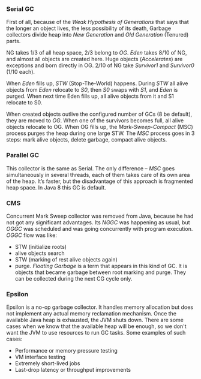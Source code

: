 ### Serial GC

First of all, because of the *Weak Hypothesis of Generations* that says that the longer an object lives, the less possibility of its death, Garbage collectors divide heap into *New Generation* and *Old Generation* (Tenured) parts.

NG takes 1/3 of all heap space, 2/3 belong to *OG*. *Eden* takes 8/10 of NG, and almost all objects are created here. Huge objects (*Accelerates*) are exceptions and born directly in OG. 2/10 of NG take *Survivor1* and *Survivor0* (1/10 each).

When *Eden* fills up, *STW* (Stop-The-World) happens. During *STW* all alive objects from *Eden* relocate to *S0*, then *S0* swaps with *S1*, and *Eden* is purged. When next time Eden fills up, all alive objects from it and S1 relocate to S0.

When created objects outlive the configured number of GCs (8 be default), they are moved to *OG*. When one of the survivors becomes full, all alive objects relocate to OG. When OG fills up, the *Mark-Sweep-Compact* (MSC) process purges the heap during one large STW. The *MSC* process goes in 3 steps: mark alive objects, delete garbage, compact alive objects.
### Parallel GC

This collector is the same as Serial. The only difference – *MSC* goes simultaneously in several threads, each of them takes care of its own area of the heap. It’s faster, but the disadvantage of this approach is fragmented heap space. In Java 8 this GC is default.
### CMS

Concurrent Mark Sweep collector was removed from Java, because he had not got any significant advantages. Its *NGGC* was happening as usual, but *OGGC* was scheduled and was going concurrently with program execution. *OGGC* flow was like:
- STW (initialize roots)
- alive objects search
- STW (marking of rest alive objects again)
- purge.
*Floating Garbage* is a term that appears in this kind of GC. It is objects that became garbage between root marking and purge. They can be collected during the next CG cycle only.
### Epsilon

Epsilon is a no-op garbage collector. It handles memory allocation but does not implement any actual memory reclamation mechanism. Once the available Java heap is exhausted, the JVM shuts down. There are some cases when we know that the available heap will be enough, so we don't want the JVM to use resources to run GC tasks. Some examples of such cases:

- Performance or memory pressure testing
- VM interface testing
- Extremely short-lived jobs
- Last-drop latency or throughput improvements
